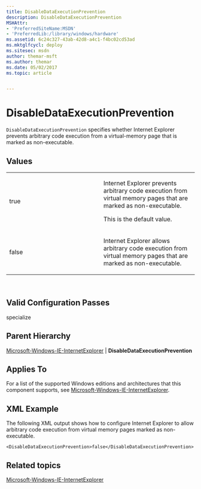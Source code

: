 ```yaml
---
title: DisableDataExecutionPrevention
description: DisableDataExecutionPrevention
MSHAttr:
- 'PreferredSiteName:MSDN'
- 'PreferredLib:/library/windows/hardware'
ms.assetid: 6c24c327-43ab-42d8-a4c1-f4bc02cd53ad
ms.mktglfcycl: deploy
ms.sitesec: msdn
author: themar-msft
ms.author: themar
ms.date: 05/02/2017
ms.topic: article


---
```


# DisableDataExecutionPrevention


`DisableDataExecutionPrevention` specifies whether Internet Explorer prevents arbitrary code execution from a virtual-memory page that is marked as non-executable.

## Values


<table>
<colgroup>
<col width="50%" />
<col width="50%" />
</colgroup>
<tbody>
<tr class="odd">
<td><p>true</p></td>
<td><p>Internet Explorer prevents arbitrary code execution from virtual memory pages that are marked as non-executable.</p>
<p>This is the default value.</p></td>
</tr>
<tr class="even">
<td><p>false</p></td>
<td><p>Internet Explorer allows arbitrary code execution from virtual memory pages that are marked as non-executable.</p></td>
</tr>
</tbody>
</table>

 

## Valid Configuration Passes


specialize

## Parent Hierarchy


[Microsoft-Windows-IE-InternetExplorer](microsoft-windows-ie-internetexplorer.md) | **DisableDataExecutionPrevention**

## Applies To


For a list of the supported Windows editions and architectures that this component supports, see [Microsoft-Windows-IE-InternetExplorer](microsoft-windows-ie-internetexplorer.md).

## XML Example


The following XML output shows how to configure Internet Explorer to allow arbitrary code execution from virtual memory pages marked as non-executable.

```
<DisableDataExecutionPrevention>false</DisableDataExecutionPrevention>
```

## Related topics


[Microsoft-Windows-IE-InternetExplorer](microsoft-windows-ie-internetexplorer.md)

 

 







